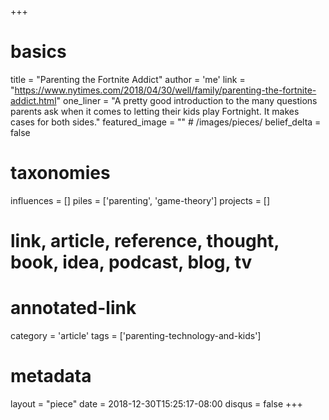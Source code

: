 +++
# basics
title     		 = "Parenting the Fortnite Addict"
author    		 = 'me'
link      		 = "https://www.nytimes.com/2018/04/30/well/family/parenting-the-fortnite-addict.html"
one_liner 		 = "A pretty good introduction to the many questions parents ask when it comes to letting their kids play Fortnight. It makes cases for both sides."
featured_image = "" # /images/pieces/
belief_delta   = false

# taxonomies
influences		 = []
piles     		 = ['parenting', 'game-theory']
projects			 = []

# link, article, reference, thought, book, idea, podcast, blog, tv
# annotated-link
category  		 = 'article'
tags					 = ['parenting-technology-and-kids']

# metadata
layout	    	 = "piece"
date      		 = 2018-12-30T15:25:17-08:00
disqus    		 = false
+++

